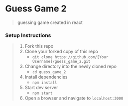 # Guess Game 2

>guessing game created in react

### Setup Instructions

> 1. Fork this repo
> 1. Clone your forked copy of this repo
>    - `git clone https://github.com/[Your Username]/guess_game_2.git`
> 1. Change directory into the newly cloned repo
>    - `cd guess_game_2`
> 1. Install dependencies 
>    - `npm install`
> 1. Start dev server
>    - `npm start`
> 1. Open a browser and navigate to `localhost:3000` 

